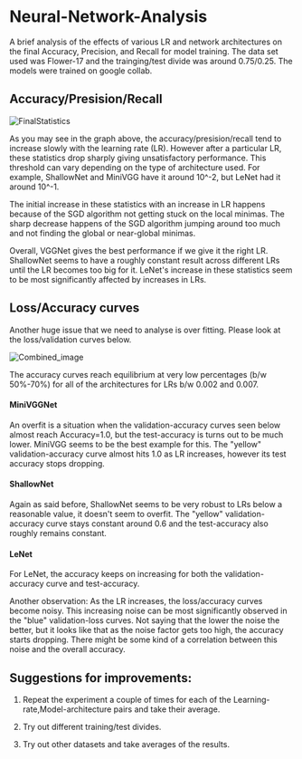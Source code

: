 # Neural-Network-Analysis
A brief analysis of the effects of various LR and network architectures on the final Accuracy, Precision, and Recall for model training. The data set used was Flower-17 and the trainging/test divide was around 0.75/0.25. The models were trained on google collab.

## Accuracy/Presision/Recall

![FinalStatistics](https://user-images.githubusercontent.com/42900802/74114495-6c19a480-4b78-11ea-860f-f4aa2c103eaa.png)

As you may see in the graph above, the accuracy/presision/recall tend to increase slowly with the learning rate (LR). However after a particular LR, these statistics drop sharply giving unsatisfactory performance. This threshold can vary depending on the type of architecture used. For example, ShallowNet and MiniVGG have it around 10^-2, but LeNet had it around 10^-1.

The initial increase in these statistics with an increase in LR happens because of the SGD algorithm not getting stuck on the local minimas. The sharp decrease happens of the SGD algorithm jumping around too much and not finding the global or near-global minimas.

Overall, VGGNet gives the best performance if we give it the right LR. ShallowNet seems to have a roughly constant result across different LRs until the LR becomes too big for it. LeNet's increase in these statistics seem to be most significantly affected by increases in LRs.

## Loss/Accuracy curves 

Another huge issue that we need to analyse is over fitting. Please look at the loss/validation curves below.

![Combined_image](https://user-images.githubusercontent.com/42900802/74114481-47253180-4b78-11ea-888d-8f095af4a510.png)

The accuracy curves reach equilibrium at very low percentages (b/w 50%-70%) for all of the architectures for LRs b/w 0.002 and 0.007.

#### MiniVGGNet

An overfit is a situation when the validation-accuracy curves seen below almost reach Accuracy=1.0, but the test-accuracy is turns out to be much lower. MiniVGG seems to be the best example for this. The "yellow" validation-accuracy curve almost hits 1.0 as LR increases, however its test accuracy stops dropping.

#### ShallowNet

Again as said before, ShallowNet seems to be very robust to LRs below a reasonable value, it doesn't seem to overfit. The "yellow" validation-accuracy curve stays constant around 0.6 and the test-accuracy also roughly remains constant.


#### LeNet

For LeNet, the accuracy keeps on increasing for both the validation-accuracy curve and test-accuracy.

Another observation: As the LR increases, the loss/accuracy curves become noisy. This increasing noise can be most significantly observed in the "blue" validation-loss curves. Not saying that the lower the noise the better, but it looks like that as the noise factor gets too high, the accuracy starts dropping. There might be some kind of a correlation between this noise and the overall accuracy. 

## Suggestions for improvements:

1. Repeat the experiment a couple of times for each of the Learning-rate,Model-architecture pairs and take their average. 

2. Try out different training/test divides.

3. Try out other datasets and take averages of the results.
